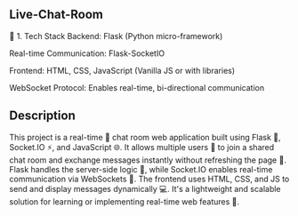 
## Live-Chat-Room


🔧 1. Tech Stack
Backend: Flask (Python micro-framework)

Real-time Communication: Flask-SocketIO

Frontend: HTML, CSS, JavaScript (Vanilla JS or with libraries)

WebSocket Protocol: Enables real-time, bi-directional communication


## Description

This project is a real-time 💬 chat room web application built using Flask 🐍, Socket.IO ⚡, and JavaScript 🌐. It allows multiple users 👥 to join a shared chat room and exchange messages instantly without refreshing the page 🔄. Flask handles the server-side logic 🧠, while Socket.IO enables real-time communication via WebSockets 🚀. The frontend uses HTML, CSS, and JS to send and display messages dynamically 💻. It's a lightweight and scalable solution for learning or implementing real-time web features 🎯.